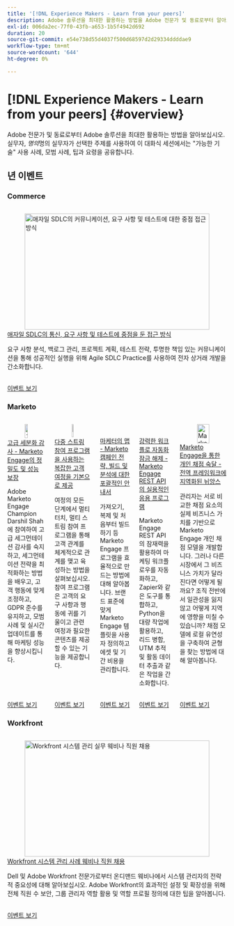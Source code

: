 ```yaml
---
title: '[!DNL Experience Makers - Learn from your peers]'
description: Adobe 솔루션을 최대한 활용하는 방법을 Adobe 전문가 및 동료로부터 알아보십시오. [!DNL Experience Makers - Learn from your peers] 은(는) 가상 고객 학습 이벤트의 글로벌 시리즈로,  [!DNL Adobe Experience Cloud] 솔루션에 대해 자세히 살펴보는 데 중점을 둡니다.
exl-id: 006da2ec-77f0-43fb-a653-1b5f4942d692
duration: 20
source-git-commit: e54e738d55d4037f500d68597d2d29334ddddae9
workflow-type: tm+mt
source-wordcount: '644'
ht-degree: 0%

---
```


# [!DNL Experience Makers - Learn from your peers] {#overview}

Adobe 전문가 및 동료로부터 Adobe 솔루션을 최대한 활용하는 방법을 알아보십시오. 실무자, _명의_&#x200B;명의 실무자가 선택한 주제를 사용하여 이 대화식 세션에서는 &quot;가능한 기술&quot; 사용 사례, 모범 사례, 팁과 요령을 공유합니다.

## 년 이벤트

### Commerce

<!-- CARDS
* commerce/2024/agile-sdlc.md {cta  = Watch event}
-->
<!-- START CARDS HTML - DO NOT MODIFY BY HAND -->
<div class="columns">
    <div class="column is-half-tablet is-half-desktop is-one-third-widescreen" aria-label="A Focused Approach on Communication, Requirements, and Testing in Agile SDLC">
        <div class="card" style="height: 100%; display: flex; flex-direction: column; height: 100%;">
            <div class="card-image">
                <figure class="image x-is-16by9">
                    <a href="commerce/2024/agile-sdlc.md" title="애자일 SDLC의 커뮤니케이션, 요구 사항 및 테스트에 대한 중점 접근 방식" target="_blank" rel="referrer">
                        <img class="is-bordered-r-small" src="https://video.tv.adobe.com/v/3427501/?format=jpeg&nocache=1732325316536" alt="애자일 SDLC의 커뮤니케이션, 요구 사항 및 테스트에 대한 중점 접근 방식"
                             style="width: 100%; aspect-ratio: 16 / 9; object-fit: cover; overflow: hidden; display: block; margin: auto;">
                    </a>
                </figure>
            </div>
            <div class="card-content is-padded-small" style="display: flex; flex-direction: column; flex-grow: 1; justify-content: space-between;">
                <div class="top-card-content">
                    <p class="headline is-size-6 has-text-weight-bold">
                        <a href="commerce/2024/agile-sdlc.md" target="_blank" rel="referrer" title="애자일 SDLC의 커뮤니케이션, 요구 사항 및 테스트에 대한 중점 접근 방식">애자일 SDLC의 통신, 요구 사항 및 테스트에 중점을 둔 접근 방식</a>
                    </p>
                    <p class="is-size-6">요구 사항 분석, 백로그 관리, 프로젝트 계획, 테스트 전략, 투명한 책임 있는 커뮤니케이션을 통해 성공적인 실행을 위해 Agile SDLC Practice를 사용하여 전자 상거래 개발을 간소화합니다.</p>
                </div>
                <a href="commerce/2024/agile-sdlc.md" target="_blank" rel="referrer" class="spectrum-Button spectrum-Button--outline spectrum-Button--primary spectrum-Button--sizeM" style="align-self: flex-start; margin-top: 1rem;">
                    <span class="spectrum-Button-label has-no-wrap has-text-weight-bold">이벤트 보기</span>
                </a>
            </div>
        </div>
    </div>
</div>
<!-- END CARDS HTML - DO NOT MODIFY BY HAND -->

### Marketo

<!-- CARDS
* marketo/nov2024/advanced-segmentation.md {cta  = Watch event}
* marketo/sept2024/multi-stream-engagement-programs.md {cta  = Watch event}
* marketo/july2024/marketers-map-marketo-campaigns.md {cta  = Watch event}
* marketo/april2024/practical-applications-of-marketo-engage-rest-api.md {cta  = Watch event}
* marketo/jan2024/person-scoring-mastery.md {cta  = Watch event}
-->
<!-- START CARDS HTML - DO NOT MODIFY BY HAND -->
<div class="columns">
    <div class="column is-half-tablet is-half-desktop is-one-third-widescreen" aria-label="Advanced Segmentation Audits - Ensuring Precision and Performance in Marketo Engage">
        <div class="card" style="height: 100%; display: flex; flex-direction: column; height: 100%;">
            <div class="card-image">
                <figure class="image x-is-16by9">
                    <a href="marketo/nov2024/advanced-segmentation.md" title="고급 세그멘테이션 감사 - Marketo Engage의 정밀도 및 성능 보장" target="_blank" rel="referrer">
                        <img class="is-bordered-r-small" src="https://video.tv.adobe.com/v/3439383/?format=jpeg&nocache=1732325316991" alt="고급 세그멘테이션 감사 - Marketo Engage의 정밀도 및 성능 보장"
                             style="width: 100%; aspect-ratio: 16 / 9; object-fit: cover; overflow: hidden; display: block; margin: auto;">
                    </a>
                </figure>
            </div>
            <div class="card-content is-padded-small" style="display: flex; flex-direction: column; flex-grow: 1; justify-content: space-between;">
                <div class="top-card-content">
                    <p class="headline is-size-6 has-text-weight-bold">
                        <a href="marketo/nov2024/advanced-segmentation.md" target="_blank" rel="referrer" title="고급 세그멘테이션 감사 - Marketo Engage의 정밀도 및 성능 보장">고급 세분화 감사 - Marketo Engage의 정밀도 및 성능 보장</a>
                    </p>
                    <p class="is-size-6">Adobe Marketo Engage Champion Darshil Shah에 참여하여 고급 세그먼테이션 감사를 숙지하고, 세그먼테이션 전략을 최적화하는 방법을 배우고, 고객 행동에 맞게 조정하고, GDPR 준수를 유지하고, 모범 사례 및 실시간 업데이트를 통해 마케팅 성능을 향상시킵니다.</p>
                </div>
                <a href="marketo/nov2024/advanced-segmentation.md" target="_blank" rel="referrer" class="spectrum-Button spectrum-Button--outline spectrum-Button--primary spectrum-Button--sizeM" style="align-self: flex-start; margin-top: 1rem;">
                    <span class="spectrum-Button-label has-no-wrap has-text-weight-bold">이벤트 보기</span>
                </a>
            </div>
        </div>
    </div>
    <div class="column is-half-tablet is-half-desktop is-one-third-widescreen" aria-label="Master complex customer journeys with Multi-Stream Engagement Programs">
        <div class="card" style="height: 100%; display: flex; flex-direction: column; height: 100%;">
            <div class="card-image">
                <figure class="image x-is-16by9">
                    <a href="marketo/sept2024/multi-stream-engagement-programs.md" title="멀티 스트림 참여 프로그램을 통한 복잡한 고객 여정 기본" target="_blank" rel="referrer">
                        <img class="is-bordered-r-small" src="https://video.tv.adobe.com/v/3434490/?format=jpeg&nocache=1732325316984" alt="멀티 스트림 참여 프로그램을 통한 복잡한 고객 여정 기본"
                             style="width: 100%; aspect-ratio: 16 / 9; object-fit: cover; overflow: hidden; display: block; margin: auto;">
                    </a>
                </figure>
            </div>
            <div class="card-content is-padded-small" style="display: flex; flex-direction: column; flex-grow: 1; justify-content: space-between;">
                <div class="top-card-content">
                    <p class="headline is-size-6 has-text-weight-bold">
                        <a href="marketo/sept2024/multi-stream-engagement-programs.md" target="_blank" rel="referrer" title="멀티 스트림 참여 프로그램을 통한 복잡한 고객 여정 기본">다중 스트림 참여 프로그램을 사용하는 복잡한 고객 여정을 기본으로 제공</a>
                    </p>
                    <p class="is-size-6">여정의 모든 단계에서 멀티 터치, 멀티 스트림 참여 프로그램을 통해 고객 관계를 체계적으로 관계를 맺고 육성하는 방법을 살펴보십시오. 참여 프로그램은 고객의 요구 사항과 행동에 귀를 기울이고 관련 여정과 필요한 콘텐츠를 제공할 수 있는 기능을 제공합니다.</p>
                </div>
                <a href="marketo/sept2024/multi-stream-engagement-programs.md" target="_blank" rel="referrer" class="spectrum-Button spectrum-Button--outline spectrum-Button--primary spectrum-Button--sizeM" style="align-self: flex-start; margin-top: 1rem;">
                    <span class="spectrum-Button-label has-no-wrap has-text-weight-bold">이벤트 보기</span>
                </a>
            </div>
        </div>
    </div>
    <div class="column is-half-tablet is-half-desktop is-one-third-widescreen" aria-label="The Marketer's Map - A Comprehensive Guide to Strategizing, Building and Analyzing Marketo Campaigns">
        <div class="card" style="height: 100%; display: flex; flex-direction: column; height: 100%;">
            <div class="card-image">
                <figure class="image x-is-16by9">
                    <a href="marketo/july2024/marketers-map-marketo-campaigns.md" title="마케터 맵 - Marketo 캠페인 전략, 빌드 및 분석에 대한 포괄적인 안내서" target="_blank" rel="referrer">
                        <img class="is-bordered-r-small" src="https://video.tv.adobe.com/v/3432223/?format=jpeg&nocache=1732325316975" alt="마케터 맵 - Marketo 캠페인 전략, 빌드 및 분석에 대한 포괄적인 안내서"
                             style="width: 100%; aspect-ratio: 16 / 9; object-fit: cover; overflow: hidden; display: block; margin: auto;">
                    </a>
                </figure>
            </div>
            <div class="card-content is-padded-small" style="display: flex; flex-direction: column; flex-grow: 1; justify-content: space-between;">
                <div class="top-card-content">
                    <p class="headline is-size-6 has-text-weight-bold">
                        <a href="marketo/july2024/marketers-map-marketo-campaigns.md" target="_blank" rel="referrer" title="마케터 맵 - Marketo 캠페인 전략, 빌드 및 분석에 대한 포괄적인 안내서">마케터의 맵 - Marketo 캠페인 전략, 빌드 및 분석에 대한 포괄적인 안내서</a>
                    </p>
                    <p class="is-size-6">가져오기, 복제 및 처음부터 빌드하기 등 Marketo Engage 프로그램을 효율적으로 만드는 방법에 대해 알아봅니다. 브랜드 표준에 맞게 Marketo Engage 템플릿을 사용자 정의하고 에셋 및 기간 비용을 관리합니다.</p>
                </div>
                <a href="marketo/july2024/marketers-map-marketo-campaigns.md" target="_blank" rel="referrer" class="spectrum-Button spectrum-Button--outline spectrum-Button--primary spectrum-Button--sizeM" style="align-self: flex-start; margin-top: 1rem;">
                    <span class="spectrum-Button-label has-no-wrap has-text-weight-bold">이벤트 보기</span>
                </a>
            </div>
        </div>
    </div>
    <div class="column is-half-tablet is-half-desktop is-one-third-widescreen" aria-label="Unlocking Powerful Workflow Automation - Practical Applications of Marketo Engage REST API">
        <div class="card" style="height: 100%; display: flex; flex-direction: column; height: 100%;">
            <div class="card-image">
                <figure class="image x-is-16by9">
                    <a href="marketo/april2024/practical-applications-of-marketo-engage-rest-api.md" title="강력한 워크플로 자동화 잠금 해제 - Marketo Engage REST API의 실용적인 응용 프로그램" target="_blank" rel="referrer">
                        <img class="is-bordered-r-small" src="https://video.tv.adobe.com/v/3428435/?format=jpeg&nocache=1732325316995" alt="강력한 워크플로 자동화 잠금 해제 - Marketo Engage REST API의 실용적인 응용 프로그램"
                             style="width: 100%; aspect-ratio: 16 / 9; object-fit: cover; overflow: hidden; display: block; margin: auto;">
                    </a>
                </figure>
            </div>
            <div class="card-content is-padded-small" style="display: flex; flex-direction: column; flex-grow: 1; justify-content: space-between;">
                <div class="top-card-content">
                    <p class="headline is-size-6 has-text-weight-bold">
                        <a href="marketo/april2024/practical-applications-of-marketo-engage-rest-api.md" target="_blank" rel="referrer" title="강력한 워크플로 자동화 잠금 해제 - Marketo Engage REST API의 실용적인 응용 프로그램">강력한 워크플로 자동화 잠금 해제 - Marketo Engage REST API의 실용적인 응용 프로그램</a>
                    </p>
                    <p class="is-size-6">Marketo Engage REST API의 잠재력을 활용하여 마케팅 워크플로우를 자동화하고, Zapier와 같은 도구를 통합하고, Python을 대량 작업에 활용하고, 리드 병합, UTM 추적 및 활동 데이터 추출과 같은 작업을 간소화합니다.</p>
                </div>
                <a href="marketo/april2024/practical-applications-of-marketo-engage-rest-api.md" target="_blank" rel="referrer" class="spectrum-Button spectrum-Button--outline spectrum-Button--primary spectrum-Button--sizeM" style="align-self: flex-start; margin-top: 1rem;">
                    <span class="spectrum-Button-label has-no-wrap has-text-weight-bold">이벤트 보기</span>
                </a>
            </div>
        </div>
    </div>
    <div class="column is-half-tablet is-half-desktop is-one-third-widescreen" aria-label="Person Scoring Mastery with Marketo Engage - Localized Nuances in a Global Framework">
        <div class="card" style="height: 100%; display: flex; flex-direction: column; height: 100%;">
            <div class="card-image">
                <figure class="image x-is-16by9">
                    <a href="marketo/jan2024/person-scoring-mastery.md" title="Marketo Engage을 통한 개인 채점 숙달 - 글로벌 프레임워크의 현지화된 뉘앙스" target="_blank" rel="referrer">
                        <img class="is-bordered-r-small" src="https://video.tv.adobe.com/v/3426914/?format=jpeg&nocache=1732325316999" alt="Marketo Engage을 통한 개인 채점 숙달 - 글로벌 프레임워크의 현지화된 뉘앙스"
                             style="width: 100%; aspect-ratio: 16 / 9; object-fit: cover; overflow: hidden; display: block; margin: auto;">
                    </a>
                </figure>
            </div>
            <div class="card-content is-padded-small" style="display: flex; flex-direction: column; flex-grow: 1; justify-content: space-between;">
                <div class="top-card-content">
                    <p class="headline is-size-6 has-text-weight-bold">
                        <a href="marketo/jan2024/person-scoring-mastery.md" target="_blank" rel="referrer" title="Marketo Engage을 통한 개인 채점 숙달 - 글로벌 프레임워크의 현지화된 뉘앙스">Marketo Engage을 통한 개인 채점 숙달 - 전역 프레임워크에 지역화된 뉘앙스</a>
                    </p>
                    <p class="is-size-6">관리자는 서로 비교한 채점 요소의 실제 비즈니스 가치를 기반으로 Marketo Engage 개인 채점 모델을 개발합니다. 그러나 다른 시장에서 그 비즈니스 가치가 달라진다면 어떻게 될까요? 조직 전반에서 일관성을 잃지 않고 어떻게 지역에 영향을 미칠 수 있습니까? 채점 모델에 로컬 유연성을 구축하여 균형을 찾는 방법에 대해 알아봅니다.</p>
                </div>
                <a href="marketo/jan2024/person-scoring-mastery.md" target="_blank" rel="referrer" class="spectrum-Button spectrum-Button--outline spectrum-Button--primary spectrum-Button--sizeM" style="align-self: flex-start; margin-top: 1rem;">
                    <span class="spectrum-Button-label has-no-wrap has-text-weight-bold">이벤트 보기</span>
                </a>
            </div>
        </div>
    </div>
</div>
<!-- END CARDS HTML - DO NOT MODIFY BY HAND -->

### Workfront

<!-- CARDS
* workfront/2024/04/staffing-your-workfront-system-admin-practice.md {cta  = Watch event}
-->
<!-- START CARDS HTML - DO NOT MODIFY BY HAND -->
<div class="columns">
    <div class="column is-half-tablet is-half-desktop is-one-third-widescreen" aria-label="Staffing your Workfront system admin practice webinar">
        <div class="card" style="height: 100%; display: flex; flex-direction: column; height: 100%;">
            <div class="card-image">
                <figure class="image x-is-16by9">
                    <a href="workfront/2024/04/staffing-your-workfront-system-admin-practice.md" title="Workfront 시스템 관리 실무 웨비나 직원 채용" target="_blank" rel="referrer">
                        <img class="is-bordered-r-small" src="https://video.tv.adobe.com/v/3431021/?format=jpeg&nocache=1732325318283" alt="Workfront 시스템 관리 실무 웨비나 직원 채용"
                             style="width: 100%; aspect-ratio: 16 / 9; object-fit: cover; overflow: hidden; display: block; margin: auto;">
                    </a>
                </figure>
            </div>
            <div class="card-content is-padded-small" style="display: flex; flex-direction: column; flex-grow: 1; justify-content: space-between;">
                <div class="top-card-content">
                    <p class="headline is-size-6 has-text-weight-bold">
                        <a href="workfront/2024/04/staffing-your-workfront-system-admin-practice.md" target="_blank" rel="referrer" title="Workfront 시스템 관리 실무 웨비나 직원 채용">Workfront 시스템 관리 사례 웨비나 직원 채용</a>
                    </p>
                    <p class="is-size-6">Dell 및 Adobe Workfront 전문가로부터 온디맨드 웨비나에서 시스템 관리자의 전략적 중요성에 대해 알아보십시오. Adobe Workfront의 효과적인 설정 및 확장성을 위해 전체 직원 수 보안, 그룹 관리자 역할 활용 및 역할 프로필 정의에 대한 팁을 알아봅니다.</p>
                </div>
                <a href="workfront/2024/04/staffing-your-workfront-system-admin-practice.md" target="_blank" rel="referrer" class="spectrum-Button spectrum-Button--outline spectrum-Button--primary spectrum-Button--sizeM" style="align-self: flex-start; margin-top: 1rem;">
                    <span class="spectrum-Button-label has-no-wrap has-text-weight-bold">이벤트 보기</span>
                </a>
            </div>
        </div>
    </div>
</div>
<!-- END CARDS HTML - DO NOT MODIFY BY HAND -->
